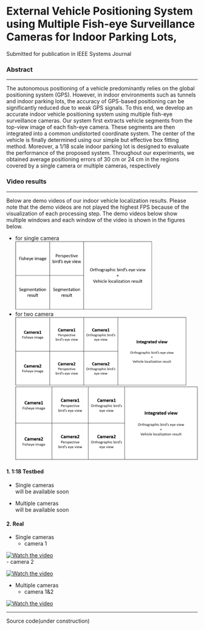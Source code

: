# External Vehicle Positioning System using Multiple Fish-eye Surveillance Cameras for Indoor Parking Lots,
Submitted for publication in IEEE Systems Journal

### Abstract
---

The autonomous positioning of a vehicle predominantly relies on the global positioning system (GPS). However, in indoor environments such as tunnels and indoor parking lots, the accuracy of GPS-based positioning can be significantly reduced due to weak GPS signals. To this end, we develop an accurate indoor vehicle positioning system using multiple fish-eye surveillance cameras. Our system first extracts vehicle segments from the top-view image of each fish-eye camera. These segments are then integrated into a common undistorted coordinate system. The center of the vehicle is finally determined using our simple but effective box fitting method. Moreover, a 1/18 scale indoor parking lot is designed to evaluate the performance of the proposed system. Throughout our experiments, we obtained average positioning errors of 30 cm or 24 cm in the regions covered by a single camera or multiple cameras, respectively<br/>

### Video results 
---
Below are demo videos of our indoor vehicle localization results.
Please note that the demo videos are not played the highest FPS because of the visualization of each processing step.
The demo videos below show multiple windows and each window of the video is shown in the figures below.
 - for single camera<br/>
 <img width="360" height="180" src="https://raw.githubusercontent.com/stkim1988/IndoorVehiclePositioning/master/img/singleviewtable.png" ><br/>
 - for two camera<br/>
 <img width="450" height="180" src="https://raw.githubusercontent.com/stkim1988/IndoorVehiclePositioning/master/img/multiviewtable.png"><br/>
 ![Video index](https://raw.githubusercontent.com/stkim1988/IndoorVehiclePositioning/master/img/multiviewtable_.png)<br/>
 
#### 1. 1:18 Testbed

- Single cameras<br>
will be available soon

- Multiple cameras<br>
will be available soon

#### 2. Real
- Single cameras<br> 
    - camera 1<br/>
<!--<iframe src="https://www.youtube.com/embed/TVy8VizQbG0" frameborder="0" allowfullscreen></iframe><br/>-->
[![Watch the video](https://img.youtube.com/vi/TVy8VizQbG0/sddefault.jpg)](https://youtu.be/TVy8VizQbG0)<br/>
    - camera 2<br/>
<!--<iframe width="780" height="360" src="https://www.youtube.com/embed/8LBCfdlbXOU" frameborder="0" allowfullscreen></iframe><br/>-->
[![Watch the video](https://img.youtube.com/vi/8LBCfdlbXOU/sddefault.jpg)](https://youtu.be/8LBCfdlbXOU)<br/>

- Multiple cameras<br>
    - camera 1&2<br>
<!--<iframe width="980" height="360"  src="https://www.youtube.com/embed/cxhGteBag0M" frameborder="0" allowfullscreen></iframe><br/>-->
[![Watch the video](https://img.youtube.com/vi/cxhGteBag0M/sddefault.jpg)](https://youtu.be/cxhGteBag0M)<br/>

---
Source code(under construction)  
